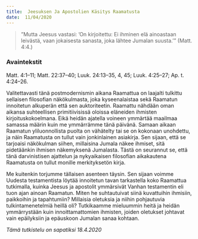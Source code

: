 ```yaml
---
title:  Jeesuksen Ja Apostolien Käsitys Raamatusta
date:  11/04/2020
---
```


> <p></p>
> ”Mutta Jeesus vastasi: ’On kirjoitettu: Ei ihminen elä ainoastaan leivästä, vaan jokaisesta sanasta, joka lähtee Jumalan suusta.’” (Matt. 4:4.)

### Avaintekstit
Matt. 4:1–11;  Matt. 22:37–40;  Luuk. 24:13–35, 4, 45;  Luuk. 4:25–27;  Ap. t. 4:24–26.

Valitettavasti tänä postmodernismin aikana Raamattua on laajalti tulkittu sellaisen filosofian näkökulmasta, joka kyseenalaistaa sekä Raamatun innoitetun alkuperän että sen auktoriteetin. Raamattu nähdään oman aikansa suhteellisen primitiivisissä oloissa eläneiden ihmisten kirjoituskokoelmana. Eikä heidän ajatella voineen ymmärtää maailmaa samassa määrin kuin me ymmärrämme tänä päivänä. Samaan aikaan Raamatun yliluonnollista puolta on vähätelty tai se on kokonaan unohdettu, ja näin Raamatusta on tullut vain jonkinlainen asiakirja. Sen sijaan, että se tarjoaisi näkökulman siihen, millaisina Jumala näkee ihmiset, sitä pidetäänkin ihmisen näkemyksenä Jumalasta. Tästä on seurannut se, että tänä darvinistisen ajattelun ja nykyaikaisen filosofian aikakautena Raamatusta on tullut monille merkityksetön kirja.

Me kuitenkin torjumme tällaisen asenteen täysin. Sen sijaan voimme Uudesta testamentista löytää innoitetun tavan tarkastella koko Raamattua tutkimalla, kuinka Jeesus ja apostolit ymmärsivät Vanhan testamentin eli tuon ajan ainoan Raamatun. Miten he suhtautuivat siinä kuvattuihin ihmisiin, paikkoihin ja tapahtumiin? Millaisia oletuksia ja niihin pohjautuvia tulkintamenetelmiä heillä oli? Tutkikaamme mieluummin heitä ja heidän ymmärrystään kuin innoittamatto­mien ihmisten, joiden oletukset johtavat vain epäilyksiin ja epäuskoon Jumalan sanaa kohtaan.

_Tämä tutkistelu on sapatiksi 18.4.2020_
